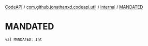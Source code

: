 [CodeAPI](../../index.md) / [com.github.jonathanxd.codeapi.util](../index.md) / [Internal](index.md) / [MANDATED](.)

# MANDATED

`val MANDATED: Int`